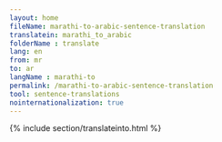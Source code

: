 ```yaml
---
layout: home
fileName: marathi-to-arabic-sentence-translation
translatein: marathi_to_arabic
folderName : translate
lang: en
from: mr
to: ar
langName : marathi-to
permalink: /marathi-to-arabic-sentence-translation
tool: sentence-translations
nointernationalization: true
---
```

{% include section/translateinto.html %}

